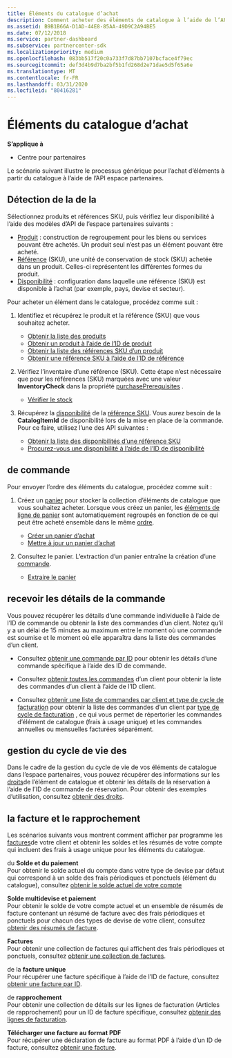 ```yaml
---
title: Éléments du catalogue d’achat
description: Comment acheter des éléments de catalogue à l’aide de l’API espace partenaires.
ms.assetid: B9B1B66A-D1AD-44E8-85AA-49D9C2A94BE5
ms.date: 07/12/2018
ms.service: partner-dashboard
ms.subservice: partnercenter-sdk
ms.localizationpriority: medium
ms.openlocfilehash: 083bb517f20c0a733f7d87bb7107bcface4f79ec
ms.sourcegitcommit: def3d4b9d7ba2bf5b1fd268d2e71dae5d5f65a6e
ms.translationtype: MT
ms.contentlocale: fr-FR
ms.lasthandoff: 03/31/2020
ms.locfileid: "80416281"
---
```

# <a name="purchase-catalog-items"></a>Éléments du catalogue d’achat


**S’applique à**

- Centre pour partenaires


Le scénario suivant illustre le processus générique pour l’achat d’éléments à partir du catalogue à l’aide de l’API espace partenaires.


## <a name="span-iddiscoveryspan-iddiscoveryspan-iddiscoverydiscovery"></a>Détection de la <span id="DISCOVERY"/>de la <span id="discovery"/><span id="Discovery"/>

Sélectionnez produits et références SKU, puis vérifiez leur disponibilité à l’aide des modèles d’API de l’espace partenaires suivants : 

- [Produit](product-resources.md#product) : construction de regroupement pour les biens ou services pouvant être achetés. Un produit seul n’est pas un élément pouvant être acheté.
- [Référence](product-resources.md#sku) (SKU), une unité de conservation de stock (SKU) achetée dans un produit. Celles-ci représentent les différentes formes du produit.
- [Disponibilité](product-resources.md#availability) : configuration dans laquelle une référence (SKU) est disponible à l’achat (par exemple, pays, devise et secteur).

Pour acheter un élément dans le catalogue, procédez comme suit :

1.  Identifiez et récupérez le produit et la référence (SKU) que vous souhaitez acheter.

    - [Obtenir la liste des produits](get-a-list-of-products.md)
    - [Obtenir un produit à l’aide de l’ID de produit](get-a-product-by-id.md)
    - [Obtenir la liste des références SKU d’un produit](get-a-list-of-skus-for-a-product.md)
    - [Obtenir une référence SKU à l’aide de l’ID de référence](get-a-sku-by-id.md)

2.  Vérifiez l’inventaire d’une référence (SKU). Cette étape n’est nécessaire que pour les références (SKU) marquées avec une valeur **InventoryCheck** dans la propriété [purchasePrerequisites](product-resources.md#sku) .

    - [Vérifier le stock](check-inventory.md) 

3.  Récupérez la [disponibilité](product-resources.md#availability) de la [référence SKU](product-resources.md#sku). Vous aurez besoin de la **CatalogItemId** de disponibilité lors de la mise en place de la commande. Pour ce faire, utilisez l’une des API suivantes : 

    - [Obtenir la liste des disponibilités d’une référence SKU](get-a-list-of-availabilities-for-a-sku.md)
    - [Procurez-vous une disponibilité à l’aide de l’ID de disponibilité](get-an-availability-by-id.md)


## <a name="span-idorder_submissionspan-idorder_submissionspan-idorder_submissionorder-submission"></a><span id="Order_submission"/><span id="order_submission"/><span id="ORDER_SUBMISSION"/>de commande

Pour envoyer l’ordre des éléments du catalogue, procédez comme suit :

1.  Créez un [panier](cart-resources.md) pour stocker la collection d’éléments de catalogue que vous souhaitez acheter. Lorsque vous créez un panier, les [éléments de ligne de panier](cart-resources.md#cartlineitem) sont automatiquement regroupés en fonction de ce qui peut être acheté ensemble dans le même [ordre](order-resources.md).

    - [Créer un panier d’achat](create-a-cart.md)
    - [Mettre à jour un panier d’achat](update-a-cart.md)

2.  Consultez le panier. L’extraction d’un panier entraîne la création d’une [commande](order-resources.md). 

    - [Extraire le panier](checkout-a-cart.md)

## <a name="span-idget_order_detailsspan-idget_order_detailsspan-idget_order_detailsget-order-details"></a><span id="Get_order_details"/><span id="get_order_details"/><span id="GET_ORDER_DETAILS"/>recevoir les détails de la commande



Vous pouvez récupérer les détails d’une commande individuelle à l’aide de l’ID de commande ou obtenir la liste des commandes d’un client. Notez qu’il y a un délai de 15 minutes au maximum entre le moment où une commande est soumise et le moment où elle apparaîtra dans la liste des commandes d’un client. 

- Consultez [obtenir une commande par ID](get-an-order-by-id.md) pour obtenir les détails d’une commande spécifique à l’aide des ID de commande.

- Consultez [obtenir toutes les commandes](get-all-of-a-customer-s-orders.md) d’un client pour obtenir la liste des commandes d’un client à l’aide de l’ID client.      

-  Consultez [obtenir une liste de commandes par client et type de cycle de facturation](get-a-list-of-orders-by-customer-and-billing-cycle-type.md) pour obtenir la liste des commandes d’un client par [type de cycle de facturation](product-resources.md#billingcycletype) , ce qui vous permet de répertorier les commandes d’élément de catalogue (frais à usage unique) et les commandes annuelles ou mensuelles facturées séparément. 

## <a name="span-idlifecycle_managementspan-idlifecycle_managementspan-idlifecycle_managementlifecycle-management"></a>gestion du cycle de vie des <span id="Lifecycle_management"/><span id="lifecycle_management"/><span id="LIFECYCLE_MANAGEMENT"/>



Dans le cadre de la gestion du cycle de vie de vos éléments de catalogue dans l’espace partenaires, vous pouvez récupérer des informations sur les [droits](entitlement-resources.md)de l’élément de catalogue et obtenir les détails de la réservation à l’aide de l’ID de commande de réservation. Pour obtenir des exemples d’utilisation, consultez [obtenir des droits](get-a-collection-of-entitlements.md).   

## <a name="span-idinvoice_and_reconciliationspan-idinvoice_and_reconciliationspan-idinvoice_and_reconciliationinvoice-and-reconciliation"></a><span id="Invoice_and_reconciliation"/><span id="invoice_and_reconciliation"/><span id="INVOICE_AND_RECONCILIATION"/>la facture et le rapprochement



Les scénarios suivants vous montrent comment afficher par programme les [factures](invoice-resources.md)de votre client et obtenir les soldes et les résumés de votre compte qui incluent des frais à usage unique pour les éléments du catalogue.  

   du **Solde et du paiement**  
Pour obtenir le solde actuel du compte dans votre type de devise par défaut qui correspond à un solde des frais périodiques et ponctuels (élément du catalogue), consultez [obtenir le solde actuel de votre compte](get-the-reseller-s-current-account-balance.md)

**Solde multidevise et paiement**    
Pour obtenir le solde de votre compte actuel et un ensemble de résumés de facture contenant un résumé de facture avec des frais périodiques et ponctuels pour chacun des types de devise de votre client, consultez [obtenir des résumés de facture](get-invoice-summaries.md).

**Factures**    
Pour obtenir une collection de factures qui affichent des frais périodiques et ponctuels, consultez [obtenir une collection de factures](get-a-collection-of-invoices.md). 

   de la **facture unique**  
Pour récupérer une facture spécifique à l’aide de l’ID de facture, consultez [obtenir une facture par ID](get-invoice-by-id.md).  

   de **rapprochement**  
Pour obtenir une collection de détails sur les lignes de facturation (Articles de rapprochement) pour un ID de facture spécifique, consultez [obtenir des lignes de facturation](get-invoiceline-items.md).  

**Télécharger une facture au format PDF**    
Pour récupérer une déclaration de facture au format PDF à l’aide d’un ID de facture, consultez [obtenir une facture](get-invoice-statement.md).

